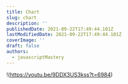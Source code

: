 ```yaml
---
title: Chart
slug: chart
description: ''
publishedDate: 2021-09-22T17:49:44.101Z
lastModifiedDate: 2021-09-22T17:49:44.101Z
coverImage: ''
draft: false
authors:
  - javascriptMastery
---
```


!(https://youtu.be/9DDX3US3kss?t=6984)
